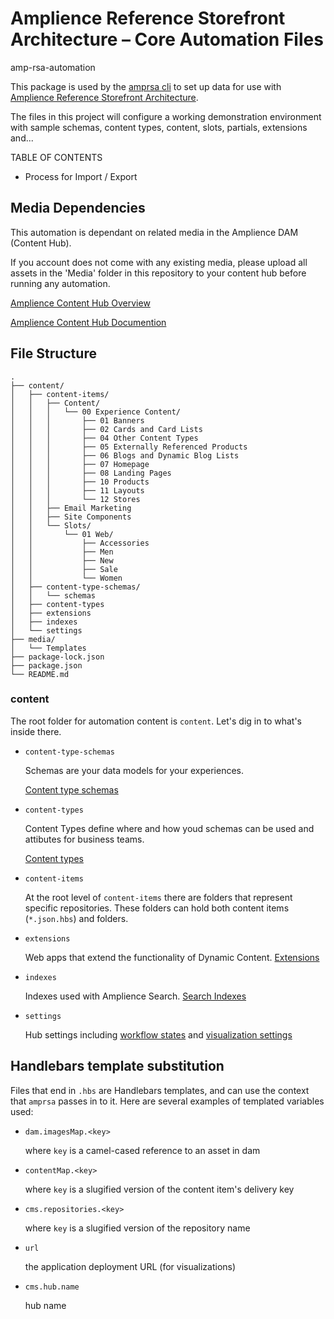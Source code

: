 # Amplience Reference Storefront Architecture – Core Automation Files

amp-rsa-automation

This package is used by the [amprsa cli](https://github.com/amp-nova/amp-rsa-cli) to set up data for use with [Amplience Reference Storefront Architecture](https://github.com/amp-nova/amp-rsa-core).

<!--
TODO: Update references to Amplience Github (https://github.com/amplience/amp-rsa-core)
-->

The files in this project will configure a working demonstration environment with sample schemas, content types, content, slots, partials, extensions and...

TABLE OF CONTENTS

- Process for Import / Export

## Media Dependencies
This automation is dependant on related media in the Amplience DAM (Content Hub).

If you account does not come with any existing media, please upload all assets in the 'Media' folder in this repository to your content hub before running any automation.

[Amplience Content Hub Overview](https://amplience.com/products-services/content-hub/)

[Amplience Content Hub Documention](https://amplience.com/docs/contenthub.html)


## File Structure

```
.
├── content/
│   ├── content-items/
│   │   ├── Content/
│   │   │   └── 00 Experience Content/
│   │   │       ├── 01 Banners
│   │   │       ├── 02 Cards and Card Lists
│   │   │       ├── 04 Other Content Types
│   │   │       ├── 05 Externally Referenced Products
│   │   │       ├── 06 Blogs and Dynamic Blog Lists
│   │   │       ├── 07 Homepage
│   │   │       ├── 08 Landing Pages
│   │   │       ├── 10 Products
│   │   │       ├── 11 Layouts
│   │   │       └── 12 Stores
│   │   ├── Email Marketing
│   │   ├── Site Components
│   │   └── Slots/
│   │       └── 01 Web/
│   │           ├── Accessories
│   │           ├── Men
│   │           ├── New
│   │           ├── Sale
│   │           └── Women
│   ├── content-type-schemas/
│   │   └── schemas
│   ├── content-types
│   ├── extensions
│   ├── indexes
│   └── settings
├── media/
│   └── Templates
├── package-lock.json
├── package.json
└── README.md
```

### content

The root folder for automation content is `content`.  Let's dig in to what's inside there.
- `content-type-schemas`

    Schemas are your data models for your experiences.

    [Content type schemas](https://amplience.com/docs/integration/contenttypes.html)

- `content-types`

    Content Types define where and how youd schemas can be used and attibutes for business teams.

    [Content types](https://amplience.com/docs/glossary.html#content-type)

- `content-items`

    At the root level of `content-items` there are folders that represent specific repositories.  These folders can hold both content items (`*.json.hbs`) and folders.

- `extensions`

    Web apps that extend the functionality of Dynamic Content.  [Extensions](https://amplience.com/docs/development/extensions.html)

- `indexes`

    Indexes used with Amplience Search.  [Search Indexes](https://amplience.com/docs/development/search-indexes/readme.html)

- `settings`

    Hub settings including [workflow states](https://amplience.com/docs/production/workflow.html#workflow) and [visualization settings](https://amplience.com/docs/production/visualizations.html#visualizations)

## Handlebars template substitution

Files that end in `.hbs` are Handlebars templates, and can use the context that `amprsa` passes in to it. Here are several examples of templated variables used:

- `dam.imagesMap.<key>`

    where `key` is a camel-cased reference to an asset in dam

- `contentMap.<key>`

    where `key` is a slugified version of the content item's delivery key

- `cms.repositories.<key>`

    where `key` is a slugified version of the repository name

- `url`

    the application deployment URL (for visualizations)

- `cms.hub.name`

    hub name
